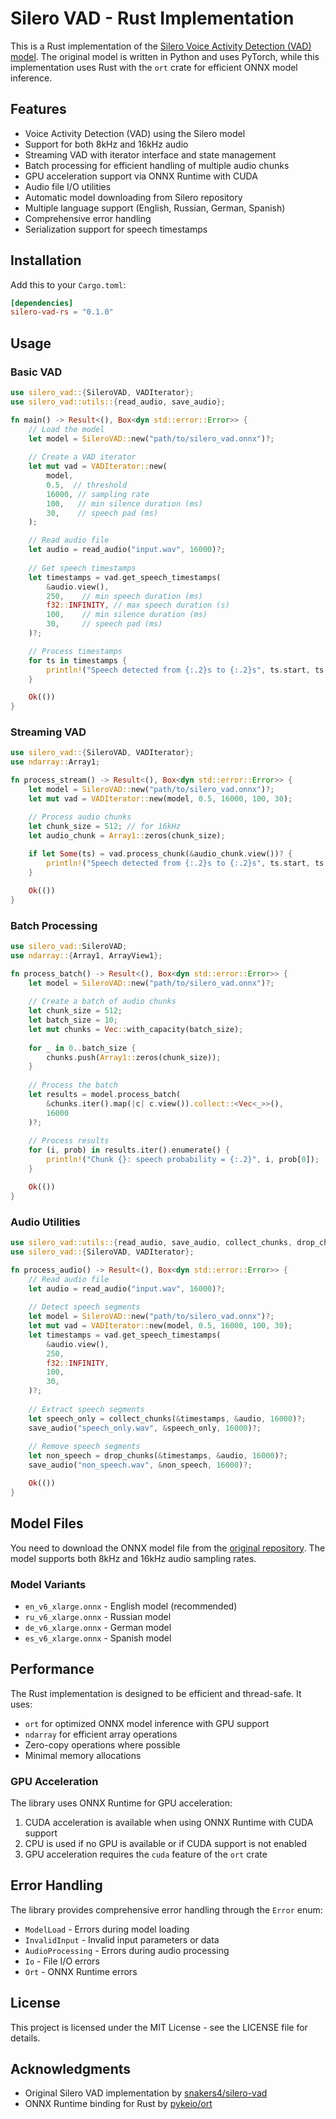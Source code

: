 # Silero VAD - Rust Implementation

This is a Rust implementation of the [Silero Voice Activity Detection (VAD) model](https://github.com/snakers4/silero-vad). The original model is written in Python and uses PyTorch, while this implementation uses Rust with the `ort` crate for efficient ONNX model inference.

## Features

- Voice Activity Detection (VAD) using the Silero model
- Support for both 8kHz and 16kHz audio
- Streaming VAD with iterator interface and state management
- Batch processing for efficient handling of multiple audio chunks
- GPU acceleration support via ONNX Runtime with CUDA
- Audio file I/O utilities
- Automatic model downloading from Silero repository
- Multiple language support (English, Russian, German, Spanish)
- Comprehensive error handling
- Serialization support for speech timestamps

## Installation

Add this to your `Cargo.toml`:

```toml
[dependencies]
silero-vad-rs = "0.1.0"
```

## Usage

### Basic VAD

```rust
use silero_vad::{SileroVAD, VADIterator};
use silero_vad::utils::{read_audio, save_audio};

fn main() -> Result<(), Box<dyn std::error::Error>> {
    // Load the model
    let model = SileroVAD::new("path/to/silero_vad.onnx")?;
    
    // Create a VAD iterator
    let mut vad = VADIterator::new(
        model,
        0.5,  // threshold
        16000, // sampling rate
        100,   // min silence duration (ms)
        30,    // speech pad (ms)
    );

    // Read audio file
    let audio = read_audio("input.wav", 16000)?;
    
    // Get speech timestamps
    let timestamps = vad.get_speech_timestamps(
        &audio.view(),
        250,    // min speech duration (ms)
        f32::INFINITY, // max speech duration (s)
        100,    // min silence duration (ms)
        30,     // speech pad (ms)
    )?;

    // Process timestamps
    for ts in timestamps {
        println!("Speech detected from {:.2}s to {:.2}s", ts.start, ts.end);
    }

    Ok(())
}
```

### Streaming VAD

```rust
use silero_vad::{SileroVAD, VADIterator};
use ndarray::Array1;

fn process_stream() -> Result<(), Box<dyn std::error::Error>> {
    let model = SileroVAD::new("path/to/silero_vad.onnx")?;
    let mut vad = VADIterator::new(model, 0.5, 16000, 100, 30);

    // Process audio chunks
    let chunk_size = 512; // for 16kHz
    let audio_chunk = Array1::zeros(chunk_size);
    
    if let Some(ts) = vad.process_chunk(&audio_chunk.view())? {
        println!("Speech detected from {:.2}s to {:.2}s", ts.start, ts.end);
    }

    Ok(())
}
```

### Batch Processing

```rust
use silero_vad::SileroVAD;
use ndarray::{Array1, ArrayView1};

fn process_batch() -> Result<(), Box<dyn std::error::Error>> {
    let model = SileroVAD::new("path/to/silero_vad.onnx")?;
    
    // Create a batch of audio chunks
    let chunk_size = 512;
    let batch_size = 10;
    let mut chunks = Vec::with_capacity(batch_size);
    
    for _ in 0..batch_size {
        chunks.push(Array1::zeros(chunk_size));
    }
    
    // Process the batch
    let results = model.process_batch(
        &chunks.iter().map(|c| c.view()).collect::<Vec<_>>(),
        16000
    )?;
    
    // Process results
    for (i, prob) in results.iter().enumerate() {
        println!("Chunk {}: speech probability = {:.2}", i, prob[0]);
    }

    Ok(())
}
```

### Audio Utilities

```rust
use silero_vad::utils::{read_audio, save_audio, collect_chunks, drop_chunks};
use silero_vad::{SileroVAD, VADIterator};

fn process_audio() -> Result<(), Box<dyn std::error::Error>> {
    // Read audio file
    let audio = read_audio("input.wav", 16000)?;
    
    // Detect speech segments
    let model = SileroVAD::new("path/to/silero_vad.onnx")?;
    let mut vad = VADIterator::new(model, 0.5, 16000, 100, 30);
    let timestamps = vad.get_speech_timestamps(
        &audio.view(),
        250,
        f32::INFINITY,
        100,
        30,
    )?;
    
    // Extract speech segments
    let speech_only = collect_chunks(&timestamps, &audio, 16000)?;
    save_audio("speech_only.wav", &speech_only, 16000)?;
    
    // Remove speech segments
    let non_speech = drop_chunks(&timestamps, &audio, 16000)?;
    save_audio("non_speech.wav", &non_speech, 16000)?;

    Ok(())
}
```

## Model Files

You need to download the ONNX model file from the [original repository](https://github.com/snakers4/silero-vad). The model supports both 8kHz and 16kHz audio sampling rates.

### Model Variants

- `en_v6_xlarge.onnx` - English model (recommended)
- `ru_v6_xlarge.onnx` - Russian model
- `de_v6_xlarge.onnx` - German model
- `es_v6_xlarge.onnx` - Spanish model

## Performance

The Rust implementation is designed to be efficient and thread-safe. It uses:
- `ort` for optimized ONNX model inference with GPU support
- `ndarray` for efficient array operations
- Zero-copy operations where possible
- Minimal memory allocations

### GPU Acceleration

The library uses ONNX Runtime for GPU acceleration:
1. CUDA acceleration is available when using ONNX Runtime with CUDA support
2. CPU is used if no GPU is available or if CUDA support is not enabled
3. GPU acceleration requires the `cuda` feature of the `ort` crate

## Error Handling

The library provides comprehensive error handling through the `Error` enum:
- `ModelLoad` - Errors during model loading
- `InvalidInput` - Invalid input parameters or data
- `AudioProcessing` - Errors during audio processing
- `Io` - File I/O errors
- `Ort` - ONNX Runtime errors

## License

This project is licensed under the MIT License - see the LICENSE file for details.

## Acknowledgments

- Original Silero VAD implementation by [snakers4/silero-vad](https://github.com/snakers4/silero-vad)
- ONNX Runtime binding for Rust by [pykeio/ort](https://github.com/pykeio/ort) 